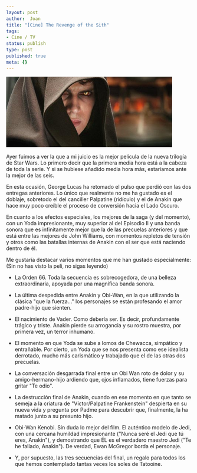 ```yaml
---
layout: post
author:  Joan
title: "[Cine] The Revenge of the Sith"
tags:
- Cine / TV
status: publish
type: post
published: true
meta: {}
---
```

<img src="../images_posts/sw3.jpg" alt="Revenge of the Sith" class="center noborder"/>

Ayer fuimos a ver la que a mi juicio es la mejor película de la nueva trilogía de Star Wars. Lo primero decir que la primera media hora está a la cabeza de toda la serie. Y si se hubiese añadido media hora más, estaríamos ante la mejor de las seis.

En esta ocasión, George Lucas ha retomado el pulso que perdió con las dos entregas anteriores. Lo único que realmente no me ha gustado es el doblaje, sobretodo el del canciller Palpatine (ridículo) y el de Anakin que hace muy poco creíble el proceso de conversión hacia el Lado Oscuro.

En cuanto a los efectos especiales, los mejores de la saga (y del momento), con un Yoda impresionante, muy superior al del Episodio II y una banda sonora que es infinitamente mejor que la de las precuelas anteriores y que está entre las mejores de John Williams, con momentos repletos de tensión y otros como las batallas internas de Anakin con el ser que está naciendo dentro de él.

Me gustaría destacar varios momentos que me han gustado especialmente: (Sin no has visto la peli, no sigas leyendo)

- La Orden 66. Toda la secuencia es sobrecogedora, de una belleza extraordinaria, apoyada por una magnífica banda sonora.

- La última despedida entre Anakin y Obi-Wan, en la que utilizando la clásica "que la fuerza..." los personajes se están profesando el amor padre-hijo que sienten.

- El nacimiento de Vader. Como debería ser. Es decir, profundamente trágico y triste. Anakin pierde su arrogancia y su rostro muestra, por primera vez, un terror inhumano.

- El momento en que Yoda se sube a lomos de Chewacca, simpático y entrañable. Por cierto, un Yoda que se nos presenta como ese idealista derrotado, mucho más carismático y trabajado que el de las otras dos precuelas.

- La conversación desgarrada final entre un Obi Wan roto de dolor y su amigo-hermano-hijo ardiendo que, ojos inflamados, tiene fuerzas para gritar "Te odio".

- La destrucción final de Anakin, cuando en ese momento en que tanto se semeja a la criatura de "Víctor/Palpatine Frankenstein" despierta en su nueva vida y pregunta por Padme para descubrir que, finalmente, la ha matado junto a su presunto hijo.

- Obi-Wan Kenobi. Sin duda lo mejor del film. El auténtico modelo de Jedi, con una cercana humildad impresionante ("Nunca seré el Jedi que tú eres, Anakin"), y demostrando que ÉL es el verdadero maestro Jedi ("Te he fallado, Anakin"). De verdad, Ewan McGregor borda el personaje.

- Y, por supuesto,  las tres secuencias del final, un regalo para todos los que hemos contemplado tantas veces los soles de Tatooine.
